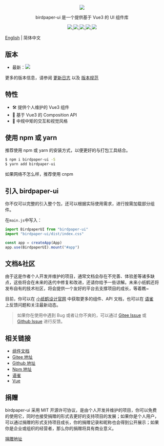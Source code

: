 <p align="center">
  <a href="https://www.birdpaper.design">
    <img class="logo" src="https://birdpaper-1251999712.file.myqcloud.com/design/assets/birdpaperui%2Bvue3-min.png"/>
  </a>
</p>

<p align="center">birdpaper-ui 是一个提供基于 Vue3 的 UI 组件库</p>

<p align="center">
  <a href="https://gitee.com/birdpaper/birdpaper-ui.git" target="_blank">
    <img class="tag" src="https://gitee.com/birdpaper/birdpaper-ui/badge/star.svg?theme=dark">
  </a>
  <a href="https://www.npmjs.com/package/birdpaper-ui" target="_blank">
     <img class="tag" src="https://img.shields.io/npm/v/birdpaper-ui.svg?style=badge"/>
  </a>
  <a href="https://npmcharts.com/compare/birdpaper-ui?minimal=true">
    <img class="tag" src="http://img.shields.io/npm/dm/birdpaper-ui.svg"/>
  </a>
   <a href="https://ui.birdpaper.com">
    <img class="tag" src="https://img.shields.io/badge/platform-web-61B5FF.svg"/>
  </a>
   <a href="https://ui.birdpaper.com">
    <img class="tag" src="https://img.shields.io/badge/license-MIT-red.svg"/>
  </a>
</p>

[English](./README.md) | 简体中文

<h2>版本</h2>

- 最新：<img class="li-img" src="https://img.shields.io/npm/v/birdpaper-ui.svg?style=badge"/>

更多的版本信息，请参阅 [更新日志](https://www.birdpaper.design/#/components/version_c) 以及 [版本规范](https://www.birdpaper.design/#/design/version_m)

## 特性

- 🛠 提供个人维护的 Vue3 组件
- 🎉 基于 Vue3 的 Composition API
- 🐬 中规中矩的交互和视觉风格

## 使用 npm 或 yarn

推荐使用 npm 或 yarn 的安装方式，以便更好的与打包工具结合。

```bash
$ npm i birdpaper-ui -S
$ yarn add birdpaper-ui
```

如果网络不怎么样，推荐使用 cnpm

## 引入 birdpaper-ui

你不仅可以完整的引入整个包，还可以根据实际使用需求，进行按需加载部分组件。

在`main.js`中写入：

```javascript
import BirdpaperUI from "birdpaper-ui"
import "birdpaper-ui/dist/index.css"

const app = createApp(App)
app.use(BirdpaperUI).mount("#app")
```

## 文档&社区

由于这是作者个人开发并维护的项目，通常文档会存在不完善、体验差等诸多缺点，这些将会在未来的迭代中修复和改进，还请你给予一些谅解。未来小纸鹤还将发布自有的技术社区，将会提供一个友好的平台去支撑项目的成长，等着瞧~

目前，你可以在 [小纸鹤设计官网](https://www.birdpaper.design) 中获取更多的组件、API 文档，也可以在 [语雀](https://www.yuque.com/birdpaper.design) 上反馈问题和关注最新动态。

> 如果你在使用中遇到 Bug 或者让你不爽的，可以通过 [Gitee Issue](https://gitee.com/liluanhui/birdpaper-ui/issues/new) 或 [Github Issue](https://gitee.com/liluanhui/birdpaper-ui/issues/new) 进行反馈。

## 相关链接

- [组件文档](https://www.birdpaper.design/#/components/install_m)
- [Gitee 地址](https://gitee.com/liluanhui/birdpaper-ui)
- [Github 地址](https://github.com/liluanhui/birdpaper-ui)
- [Npm 地址](https://www.npmjs.com/package/birdpaper-ui)
- [语雀](https://www.yuque.com/birdpaper.design)
- [Vue](https://v3.cn.vuejs.org)

## 捐赠

birdpaper-ui 采用 MIT 开源许可协议，是由个人开发并维护的项目，你可以免费的使用它，同时也接受捐赠的形式去更好的支持项目的发展；如果你是个人用户，可以通过捐赠的形式支持项目成长，你的捐赠记录和昵称也会得到公开展示；如果你是企业或组织的经营者，那么你的捐赠将具有商业意义。

[捐赠地址](https://www.birdpaper.design/#/donate)

